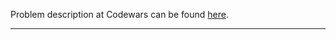 Problem description at Codewars can be found
[here](https://www.codewars.com/kata/5803956ddb07c5c74200144e/train/python).

-------------


